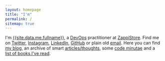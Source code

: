 ```yaml
---
layout: homepage
title: "I'm"
permalink: /
sitemap: true
---
```


I'm [{{site.data.me.fullname}}][about], a [DevOps][devops] practitioner at [ZappiStore][zappistore]. Find me on [Twitter][twitter], [Instagram][instagram], [LinkedIn][linkedin], [GitHub][github] or plain old [email][email]. Here you can find [my blog][blog_archive], an archive of smart [articles/thoughts][articles_archive], some [code minutae][minutae_archive] and a [list of books I've read][readling_list].

[devops]: https://en.wikipedia.org/wiki/DevOps
[zappistore]: http://zappistore.com
[email]: mailto:j@kingori.co?Subject=Hey%20There

[twitter]: {{site.data.profiles.twitter.url}}
[github]: {{site.data.profiles.github.url}}
[instagram]: {{site.data.profiles.instagram.url}}
[linkedin]: {{site.data.profiles.linkedin.url}}

[about]: /about/
[readling_list]: /about/reading-list/
[articles_archive]: /articles/archive/
[blog_archive]: /blog/archive/
[minutae_archive]: /minutae/archive/

